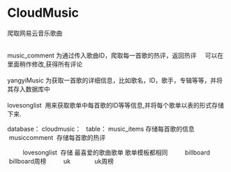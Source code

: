 # CloudMusic
爬取网易云音乐歌曲

<br>music_comment 为通过传入歌曲ID，爬取每一首歌的热评，返回热评
     可以在里面稍作修改,获得所有评论</br>
 <br>yangyiMusic 为获取一首歌的详细信息，比如歌名，ID，歌手，专辑等等，并将其存入数据库中</br>
 <br>lovesonglist  用来获取歌单中每首歌的ID等等信息,并将每个歌单以表的形式存储下来.</br>
 
database：
 cloudmusic：
   table： music_items 存储每首歌的信息
          musiccomment  存储每首歌的热评
          
          lovesonglist  存储 最喜爱的歌曲歌单 歌单模板都相同
          billboard    billboard周榜
          uk              uk周榜
